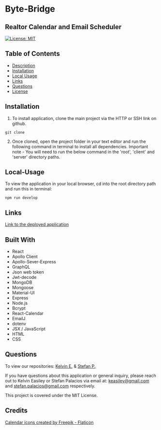 # Byte-Bridge

## Realtor Calendar and Email Scheduler 

[![License: MIT](https://img.shields.io/badge/License-MIT-yellow.svg)](https://opensource.org/licenses/MIT)

## Table of Contents

- [Description](#Description)
- [Installation](#Installation)
- [Local Usage](#Local-Usage)
- [Links](#Links)
- [Questions](#Questions)
- [License](#License)

##

## Installation

1. To install application, clone the main project via the HTTP or SSH link on github.

```
git clone
```

2. Once cloned, open the project folder in your text editor and run the following command in terminal to install all dependencies.
   Important note - You will need to run the below command in the 'root', 'client' and 'server' directory paths.

## Local-Usage

To view the application in your local browser, cd into the root directory path and run this in terminal:

```
npm run develop
```
## Links

[Link to the deployed application](https://byte-bridge-044c48f5039e.herokuapp.com/)

## Built With

- React
- Apollo Client
- Apollo-Sever-Express
- GraphQL
- Json web token
- Jwt-decode
- MongoDB
- Mongoose
- Material-UI
- Express
- Node.js
- Bcrypt
- React-Calendar
- EmailJ
- dotenv
- JSX / JavaScript
- HTML
- CSS

## Questions

To view our repositories:
  [Kelvin E.](https://github.com/That-Dude13) & [Stefan P.](https://github.com/turtlesrus01)

If you have questions about this application or general inquiry, please reach out to Kelvin Easiley or Stefan Palacios via email at: keasiley@gmail.com and stefan.palacios@gmail.com respectively.

This project is covered under the MIT License.

## Credits
<a href="https://www.flaticon.com/free-icons/calendar" title="calendar icons">Calendar icons created by Freepik - Flaticon</a>

